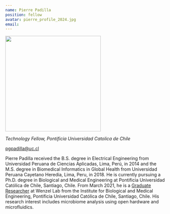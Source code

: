 ```yaml
---
name: Pierre Padilla
position: fellow
avatar: pierre_profile_2024.jpg
email: 
---
```


<img width="300" src="{{site.baseurl}}/images/people/{{page.avatar}}" data-action="zoom">

_Technology Fellow, Pontificia Universidad Catolica de Chile_<br>

<i class="fa fa-envelope-o"></i> pgpadilla@uc.cl

Pierre Padilla received the B.S. degree in Electrical Engineering from Universidad Peruana de Ciencias Aplicadas, Lima, Perú, in 2014 and the M.S. degree in Biomedical Informatics in Global Health from Universidad Peruana Cayetano Heredia, Lima, Peru, in 2018. He is currently pursuing a Ph.D. degree in Biological and Medical Engineering at Pontificia Universidad Católica de Chile, Santiago, Chile. From March 2021, he is a [Graduate Researcher](https://ingenieriabiologicaymedica.uc.cl/en/people/students/77-graduates-students/875-pierre-padilla) at Wenzel Lab from the Institute for Biological and Medical Engineering, Pontificia Universidad Católica de Chile, Santiago, Chile. His research interest includes microbiome analysis using open hardware and microfluidics.
